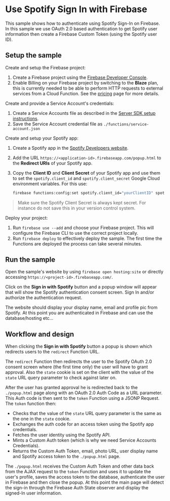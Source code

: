 # Use Spotify Sign In with Firebase

This sample shows how to authenticate using Spotify Sign-In on Firebase. In this sample we use OAuth 2.0 based authentication to get Spotify user information then create a Firebase Custom Token (using the Spotify user ID).


## Setup the sample

Create and setup the Firebase project:
 1. Create a Firebase project using the [Firebase Developer Console](https://console.firebase.google.com).
 1. Enable Billing on your Firebase project by switching to the **Blaze** plan, this is currently needed to be able to perform HTTP requests to external services from a Cloud Function. See the [pricing](https://firebase.google.com/pricing/) page for more details.

Create and provide a Service Account's credentials:
 1. Create a Service Accounts file as described in the [Server SDK setup instructions](https://firebase.google.com/docs/server/setup#add_firebase_to_your_app).
 1. Save the Service Account credential file as `./functions/service-account.json`

Create and setup your Spotify app:
 1. Create a Spotify app in the [Spotify Developers website](https://developer.spotify.com/my-applications/).
 1. Add the URL `https://<application-id>.firebaseapp.com/popup.html` to the
    **Redirect URIs** of your Spotify app.
 1. Copy the **Client ID** and **Client Secret** of your Spotify app and use them to set the `spotify.client_id` and `spotify.client_secret` Google Cloud environment variables. For this use:

    ```bash
    firebase functions:config:set spotify.client_id="yourClientID" spotify.client_secret="yourClientSecret"
    ```

 > Make sure the Spotify Client Secret is always kept secret. For instance do not save this in your version control system.

Deploy your project:
 1. Run `firebase use --add` and choose your Firebase project. This will configure the Firebase CLI to use the correct project locally.
 1. Run `firebase deploy` to effectively deploy the sample. The first time the Functions are deployed the process can take several minutes.


## Run the sample

Open the sample's website by using `firebase open hosting:site` or directly accessing `https://<project-id>.firebaseapp.com/`.

Click on the **Sign in with Spotify** button and a popup window will appear that will show the Spotify authentication consent screen. Sign In and/or authorize the authentication request.

The website should display your display name, email and profile pic from Spotify. At this point you are authenticated in Firebase and can use the database/hosting etc...

## Workflow and design

When clicking the **Sign in with Spotify** button a popup is shown which redirects users to the `redirect` Function URL.

The `redirect` Function then redirects the user to the Spotify OAuth 2.0 consent screen where (the first time only) the user will have to grant approval. Also the `state` cookie is set on the client with the value of the `state` URL query parameter to check against later on.

After the user has granted approval he is redirected back to the `./popup.html` page along with an OAuth 2.0 Auth Code as a URL parameter. This Auth code is then sent to the `token` Function using a JSONP Request. The `token` function then:
 - Checks that the value of the `state` URL query parameter is the same as the one in the `state` cookie.
 - Exchanges the auth code for an access token using the Spotify app credentials.
 - Fetches the user identity using the Spotify API.
 - Mints a Custom Auth token (which is why we need Service Accounts Credentials).
 - Returns the Custom Auth Token, email, photo URL, user display name and Spotify access token to the `./popup.html` page.

  The `./popup.html` receives the Custom Auth Token and other data back from the AJAX request to the `token` Function and uses it to update the user's profile, saves the access token to the database, authenticate the user in Firebase and then close the popup.
 At this point the main page will detect the sign-in through the Firebase Auth State observer and display the signed-In user information.
